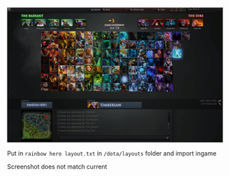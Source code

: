 ![Rainbow hero layout](rainbow-hero-screenshot.png?raw=true)

Put in ```rainbow hero layout.txt``` in  ``/dota/layouts`` folder and import ingame 

Screenshot does not match current
